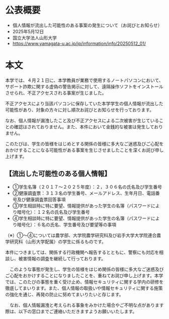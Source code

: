 # 公表概要
- 個人情報が流出した可能性のある事案の発生について（お詫びとお知らせ）
- 2025年5月12日
- 国立大学法人山形大学
- https://www.yamagata-u.ac.jp/jp/information/info/20250512_01/

# 本文
本学では、４月２１日に、本学教員が業務で使用するノートパソコンにおいて、サポート詐欺に関する虚偽の警告掲示に対して、遠隔操作ソフトをインストールさせられ、不正アクセスされる事案が生じました。

不正アクセスにより当該パソコンに保存していた本学学生の個人情報が流出した可能性があり、対象の方々に対し順次お詫びとお知らせを行っております。

なお、個人情報が漏洩したこと及び不正アクセスによる二次被害が生じていることの確認はされておりません。また、本件において金銭的な被害は発生しておりません。

このたびは、学生の皆様をはじめとする関係の皆様に多大なご迷惑及びご心配をおかけすることになる可能性がある事案を生じさせましたことを深くお詫び申し上げます。


##  【流出した可能性のある個人情報】
- ①学生名簿（２０１７～２０２５年度）：２，３０６名の氏名及び学生番号
- ②健康調査票：３１３名の学生番号、メールアドレス、生年月日、電話番号及び健康調査票回答事項
- ③学生相談時に特に要望、情報提供があった学生の名簿（パスワードにより暗号化）：１２名の氏名及び学生番号
- ④学生相談時に特に要望、情報提供があった学生の名簿（パスワードにより暗号化）：６名の氏名、学生番号及び要望等の事項

（※）①～④については農学部、大学院農学研究科及び岩手大学大学院連合農学研究科（山形大学配属）の学生に係るものです。

本件につきましては、関係する行政機関へ報告するとともに、警察にも対応を相談し、被害情報の調査を継続して行っております。

　このような事態が発生し、学生の皆様をはじめ関係の皆様に多大なご迷惑及びご心配をおかけすることになりましたことを、重ねてお詫び申し上げます。本学では、このたびの事態を重く受け止め、情報セキュリティに関する学内の研修を徹底してまいります。また、個人情報の取扱いや情報セキュリティに関する施策の強化を通じ、再発の防止に努めてまいりたいと存じます。

　なお、個人情報漏洩と考えられる事象をみかけた場合やご不明な点があります際は、以下の窓口までご連絡いただきますようお願いいたします。
